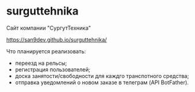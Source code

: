 # surguttehnika
Сайт компании "СургутТехника"

https://san9dev.github.io/surguttehnika/

Что планируется реализовать: 
- переезд на рельсы;
- регистрация пользователей;
- доска занятости/свободности для каждго транспотного средства;
- отправка уведомлений о новом заказе в телеграм (API BotFather).
